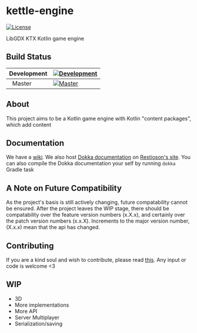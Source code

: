 # kettle-engine
[![License](https://img.shields.io/github/license/Restioson/kettle-engine.svg "License")](https://github.com/Restioson/kettle-engine/LICENSE.md)


LibGDX KTX Kotlin game engine

## Build Status
|Development|[![Development](https://travis-ci.org/Restioson/kettle-engine.svg?branch=development "Development Branch")](https://travis-ci.org/Restioson/kettle-engine/)|
|-----------|---------------------------------------------------------------------------------------------------------|
|   Master  |[![Master](https://travis-ci.org/Restioson/kettle-engine.svg?branch=master "Master Branch")](https://travis-ci.org/Restioson/kettle-engine/)|

## About
This project aims to be a Kotlin game engine with Kotlin "content packages", which add content

## Documentation
We have a [wiki](https://github.com/Restioson/kettle-engine/wiki). We also host [Dokka documentation](https://restioson.github.io/docs/kettle-engine/) on [Restioson's site](https://restioson.github.io). You can also compile the Dokka documentation your self by running `dokka` Gradle task

## A Note on Future Compatibility
As the project's basis is still actively changing, future compatability cannot be ensured. After the project leaves the WIP stage, there should be compatability over the feature version numbers (x.X.x), and certainly over the patch version numbers (x.x.X). Increments to the major version number, (X.x.x) mean that the api has changed.

## Contributing
If you are a kind soul and wish to contribute, please read [this](https://github.com/Restioson/kettle-engine/wiki/Contributing). Any input or code is welcome <3

## WIP
- 3D
- More implementations
- More API
- Server Multiplayer
- Serialization/saving
